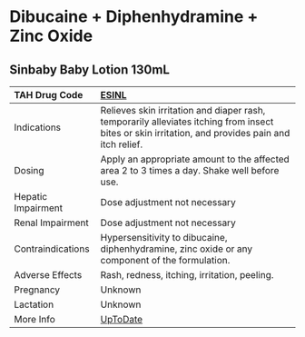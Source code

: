 # Dibucaine + Diphenhydramine + Zinc Oxide

## Sinbaby Baby Lotion 130mL

| TAH Drug Code      | [ESINL](https://www.tahsda.org.tw/drugs/hissearch.php?drug_code=ESINL)                                                                            |
|:-------------------|:--------------------------------------------------------------------------------------------------------------------------------------------------|
| Indications        | Relieves skin irritation and diaper rash, temporarily alleviates itching from insect bites or skin irritation, and provides pain and itch relief. |
| Dosing             | Apply an appropriate amount to the affected area 2 to 3 times a day. Shake well before use.                                                       |
| Hepatic Impairment | Dose adjustment not necessary                                                                                                                     |
| Renal Impairment   | Dose adjustment not necessary                                                                                                                     |
| Contraindications  | Hypersensitivity to dibucaine, diphenhydramine, zinc oxide or any component of the formulation.                                                   |
| Adverse Effects    | Rash, redness, itching, irritation, peeling.                                                                                                      |
| Pregnancy          | Unknown                                                                                                                                           |
| Lactation          | Unknown                                                                                                                                           |
| More Info          | [UpToDate](https://www.uptodate.com/contents/dibucaine-and-diphenhydramine-and-zinc-oxide-drug-information)                                       |

